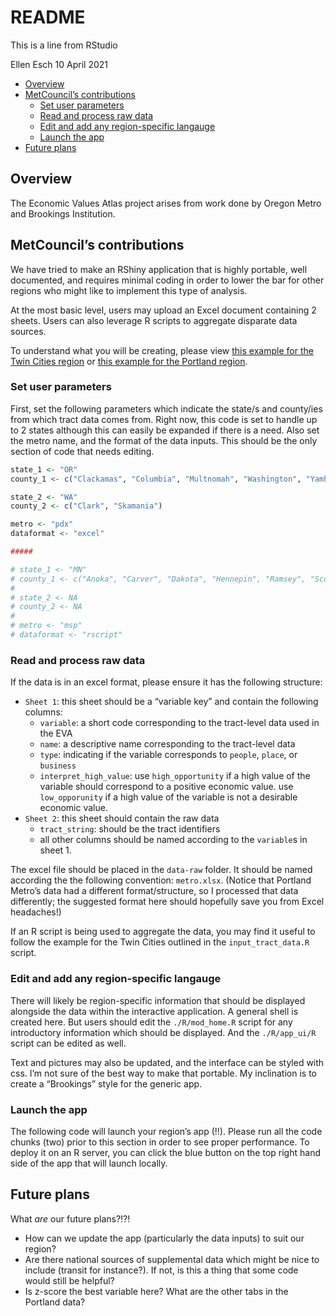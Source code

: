 README
================
This is a line from RStudio

Ellen Esch
10 April 2021

-   [Overview](#overview)
-   [MetCouncil’s contributions](#metcouncils-contributions)
    -   [Set user parameters](#set-user-parameters)
    -   [Read and process raw data](#read-and-process-raw-data)
    -   [Edit and add any region-specific
        langauge](#edit-and-add-any-region-specific-langauge)
    -   [Launch the app](#launch-the-app)
-   [Future plans](#future-plans)

## Overview

The Economic Values Atlas project arises from work done by Oregon Metro
and Brookings Institution.

## MetCouncil’s contributions

We have tried to make an RShiny application that is highly portable,
well documented, and requires minimal coding in order to lower the bar
for other regions who might like to implement this type of analysis.

At the most basic level, users may upload an Excel document containing 2
sheets. Users can also leverage R scripts to aggregate disparate data
sources.

To understand what you will be creating, please view [this example for
the Twin Cities region](https://metrotransitmn.shinyapps.io/eva_app_v1/)
or [this example for the Portland
region](https://metrotransitmn.shinyapps.io/eva_app_pdx/).

### Set user parameters

First, set the following parameters which indicate the state/s and
county/ies from which tract data comes from. Right now, this code is set
to handle up to 2 states although this can easily be expanded if there
is a need. Also set the metro name, and the format of the data inputs.
This should be the only section of code that needs editing.

``` r
state_1 <- "OR"
county_1 <- c("Clackamas", "Columbia", "Multnomah", "Washington", "Yamhill")

state_2 <- "WA"
county_2 <- c("Clark", "Skamania")

metro <- "pdx"
dataformat <- "excel"

#####

# state_1 <- "MN"
# county_1 <- c("Anoka", "Carver", "Dakota", "Hennepin", "Ramsey", "Scott", "Washington")
# 
# state_2 <- NA
# county_2 <- NA
# 
# metro <- "msp"
# dataformat <- "rscript"
```

### Read and process raw data

If the data is in an excel format, please ensure it has the following
structure:

-   `Sheet 1`: this sheet should be a “variable key” and contain the
    following columns:
    -   `variable`: a short code corresponding to the tract-level data
        used in the EVA
    -   `name`: a descriptive name corresponding to the tract-level data
    -   `type`: indicating if the variable corresponds to `people`,
        `place`, or `business`
    -   `interpret_high_value`: use `high_opportunity` if a high value
        of the variable should correspond to a positive economic value.
        use `low_opporunity` if a high value of the variable is not a
        desirable economic value.
-   `Sheet 2`: this sheet should contain the raw data
    -   `tract_string`: should be the tract identifiers
    -   all other columns should be named according to the `variable`s
        in sheet 1.

The excel file should be placed in the `data-raw` folder. It should be
named according the the following convention: `metro.xlsx`. (Notice that
Portland Metro’s data had a different format/structure, so I processed
that data differently; the suggested format here should hopefully save
you from Excel headaches!)

If an R script is being used to aggregate the data, you may find it
useful to follow the example for the Twin Cities outlined in the
`input_tract_data.R` script.

### Edit and add any region-specific langauge

There will likely be region-specific information that should be
displayed alongside the data within the interactive application. A
general shell is created here. But users should edit the
`./R/mod_home.R` script for any introductory information which should be
displayed. And the `./R/app_ui/R` script can be edited as well.

Text and pictures may also be updated, and the interface can be styled
with css. I’m not sure of the best way to make that portable. My
inclination is to create a “Brookings” style for the generic app.

### Launch the app

The following code will launch your region’s app (!!). Please run all
the code chunks (two) prior to this section in order to see proper
performance. To deploy it on an R server, you can click the blue button
on the top right hand side of the app that will launch locally.

## Future plans

What *are* our future plans?!?!

-   How can we update the app (particularly the data inputs) to suit our
    region?
-   Are there national sources of supplemental data which might be nice
    to include (transit for instance?). If not, is this a thing that
    some code would still be helpful?
-   Is z-score the best variable here? What are the other tabs in the
    Portland data?

